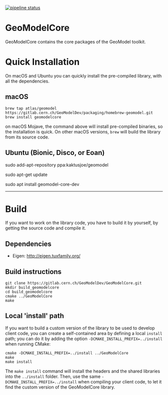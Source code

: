 [![pipeline status](https://gitlab.cern.ch/GeoModelDev/GeoModelCore/badges/master/pipeline.svg)](https://gitlab.cern.ch/GeoModelDev/GeoModelCore/commits/master)

# GeoModelCore

GeoModelCore contains the core packages of the GeoModel toolkit.



# Quick Installation

On macOS and Ubuntu you can quickly install the pre-compiled library, with all the dependencies.

## macOS

```
brew tap atlas/geomodel https://gitlab.cern.ch/GeoModelDev/packaging/homebrew-geomodel.git
brew install geomodelcore
```

on macOS Mojave, the command above will install pre-compiled binaries, so the installation is quick. On other macOS versions, `brew` will build the library from its source code.


## Ubuntu (Bionic, Disco, or Eoan)

sudo add-apt-repository ppa:kaktusjoe/geomodel

sudo apt-get update

sudo apt install geomodel-core-dev


----

# Build

If you want to work on the library code, you have to build it by yourself, by getting the source code and compile it.

## Dependencies

- Eigen: http://eigen.tuxfamily.org/

## Build instructions

```
git clone https://gitlab.cern.ch/GeoModelDev/GeoModelCore.git
mkdir build_geomodelcore
cd build_geomodelcore
cmake ../GeoModelCore
make
```

## Local 'install' path

If you want to build a custom version of the library to be used to develop client code, 
you can create a self-contained area by defining a local `install` path; 
you can do it by adding the option `-DCMAKE_INSTALL_PREFIX=../install` when running CMake:

```
cmake -DCMAKE_INSTALL_PREFIX=../install ../GeoModelCore
make
make install
```

The `make install` command will install the headers and the shared libraries into the `../install` folder.
Then, use the same `-DCMAKE_INSTALL_PREFIX=../install` when compiling your client code, to let it find the custom version of the GeoModelCore library.
